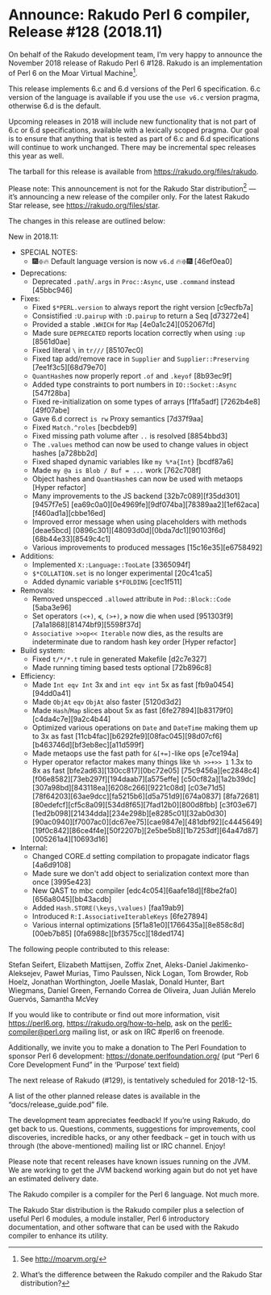 # Announce: Rakudo Perl 6 compiler, Release #128 (2018.11)

On behalf of the Rakudo development team, I’m very happy to announce the
November 2018 release of Rakudo Perl 6 #128. Rakudo is an implementation of
Perl 6 on the Moar Virtual Machine[^1].

This release implements 6.c and 6.d versions of the Perl 6 specification.
6.c version of the language is available if you use the `use v6.c`
version pragma, otherwise 6.d is the default.

Upcoming releases in 2018 will include new functionality that is not
part of 6.c or 6.d specifications, available with a lexically scoped
pragma. Our goal is to ensure that anything that is tested as part of
6.c and 6.d specifications will continue to work unchanged. There may
be incremental spec releases this year as well.

The tarball for this release is available from <https://rakudo.org/files/rakudo>.

Please note: This announcement is not for the Rakudo Star
distribution[^2] — it’s announcing a new release of the compiler
only. For the latest Rakudo Star release, see
<https://rakudo.org/files/star>.

The changes in this release are outlined below:

New in 2018.11:
  + SPECIAL NOTES:
    + 🎆❇️🔥 Default language version is now `v6.d` 🔥❇️🎆 [46ef0ea0]
  + Deprecations:
    + Deprecated `.path`/`.args` in `Proc::Async`, use `.command`
        instead [45bbc946]
  + Fixes:
    + Fixed `$*PERL.version` to always report the right version [c9ecfb7a]
    + Consistified `:U.pairup` with `:D.pairup` to return a Seq [d73272e4]
    + Provided a stable `.WHICH` for `Map` [4e0a1c24][052067fd]
    + Made sure `DEPRECATED` reports location correctly when
        using `:up` [8561d0ae]
    + Fixed literal `\` in `tr///` [85107ec0]
    + Fixed tap add/remove race in `Supplier` and `Supplier::Preserving`
        [7ee1f3c5][68d79e70]
    + `QuantHash`es now properly report `.of` and `.keyof` [8b93ec9f]
    + Added type constraints to port numbers in `IO::Socket::Async` [547f28ba]
    + Fixed re-initialization on some types of arrays [f1fa5adf]
        [7262b4e8][49f07abe]
    + Gave 6.d correct `is rw` Proxy semantics [7d37f9aa]
    + Fixed `Match.^roles` [becbdeb9]
    + Fixed missing path volume after `..` is resolved [8854bbd3]
    + The `.values` method can now be used to change values in
        object hashes [a728bb2d]
    + Fixed shaped dynamic variables like `my %*a{Int}` [bcdf87a6]
    + Made `my @a is Blob / Buf = ...` work [762c708f]
    + Object hashes and `QuantHash`es can now be used with
        metaops [Hyper refactor]
    + Many improvements to the JS backend [32b7c089][f35dd301][9457f7e5]
        [ea69c0a0][0e4969fe][9df074ba][78389aa2][1ef62aca][f460ad1a][cbbe16ed]
    + Improved error message when using placeholders with methods [deae5bcd]
        [0896c301][48093d0d][0bda7dc1][90103f6d][68b44e33][8549c4c1]
    + Various improvements to produced messages [15c16e35][e6758492]
  + Additions:
    + Implemented `X::Language::TooLate` [3365094f]
    + `$*COLLATION.set` is no longer experimental [20c41ca5]
    + Added dynamic variable `$*FOLDING` [cec1f511]
  + Removals:
    + Removed unspecced `.allowed` attribute in `Pod::Block::Code` [5aba3e96]
    + Set operators `(<+)`, `≼`, `(>+)`, `≽` now die when used [951303f9]
        [7a1a1868][81474bf9][5598f37d]
    + `Associative >>op<< Iterable` now dies, as the results are indeterminate
        due to random hash key order [Hyper refactor]
  + Build system:
    + Fixed `t/*/*.t` rule in generated Makefile [d2c7e327]
    + Made running timing based tests optional [72b896c8]
  + Efficiency:
    + Made `Int eqv Int` 3x and `int eqv int` 5x as fast [fb9a0454][94dd0a41]
    + Made `ObjAt` `eqv` `ObjAt` also faster [5120d3d2]
    + Made `Hash`/`Map` slices about 5x as fast [6fe27894][b83179f0]
        [c4da4c7e][9a2c4b44]
    + Optimized various operations on `Date` and `DateTime` making
        them up to 3x as fast [11cb4fac][b6292fe9][08fac045][98d07cf6]
        [b463746d][bf3eb8ec][a11d599f]
    + Made metaops use the fast path for `&[+=]`-like ops [e7ce194a]
    + Hyper operator refactor makes many things like
        `%h >>+>> 1` 1.3x to 8x as fast [bfe2ad63][130cc817][0bc72e05]
          [75c9456a][ec2848c4][f06e8582][73eb297f][194daab7][a575effe]
          [c50cf82a][1a2b39dc][307a98bd][843118ea][6208c266][9221c08d]
          [c03e71d5][78f64203][63ae9dcc][fa5215b6][d5a751d9][674a0837]
          [8fa72681][80edefcf][cf5c8a09][534d8f65][7fad12b0][800d8fbb]
          [c3f03e67][1ed2b098][21434dda][234e298b][e8285c01][32ab0d30]
          [90ac0940][f7007ac0][dc67ee75][cae9847e][481dbf92][c4445649]
          [19f0c842][86ce4f4e][50f2207b][2e5be5b8][1b7253df][64a47d87]
          [005261a4][10693d16]
  + Internal:
    + Changed CORE.d setting compilation to propagate indicator flags [4a6d9108]
    + Made sure we don't add object to serialization context more
        than once [3995e423]
    + New QAST to mbc compiler [edc4c054][6aafe18d][f8be2fa0][656a8045][bb43acdb]
    + Added `Hash.STORE(\keys,\values)` [faa19ab9]
    + Introduced `R:I.AssociativeIterableKeys` [6fe27894]
    + Various internal optimizations [5f1a81e0][1766435a][8e858c8d][00eb7b85]
        [0fa6988c][bf3575cc][18ded174]


The following people contributed to this release:

Stefan Seifert, Elizabeth Mattijsen, Zoffix Znet,
Aleks-Daniel Jakimenko-Aleksejev, Paweł Murias, Timo Paulssen, Nick Logan,
Tom Browder, Rob Hoelz, Jonathan Worthington, Joelle Maslak, Donald Hunter,
Bart Wiegmans, Daniel Green, Fernando Correa de Oliveira,
Juan Julián Merelo Guervós, Samantha McVey

If you would like to contribute or find out more information, visit
<https://perl6.org>, <https://rakudo.org/how-to-help>, ask on the
<perl6-compiler@perl.org> mailing list, or ask on IRC #perl6 on freenode.

Additionally, we invite you to make a donation to The Perl Foundation
to sponsor Perl 6 development: <https://donate.perlfoundation.org/>
(put “Perl 6 Core Development Fund” in the ‘Purpose’ text field)

The next release of Rakudo (#129), is tentatively scheduled for 2018-12-15.

A list of the other planned release dates is available in the
“docs/release_guide.pod” file.

The development team appreciates feedback! If you’re using Rakudo, do
get back to us. Questions, comments, suggestions for improvements, cool
discoveries, incredible hacks, or any other feedback – get in touch with
us through (the above-mentioned) mailing list or IRC channel. Enjoy!

Please note that recent releases have known issues running on the JVM.
We are working to get the JVM backend working again but do not yet have
an estimated delivery date.

[^1]: See <http://moarvm.org/>

[^2]: What’s the difference between the Rakudo compiler and the Rakudo
Star distribution?

The Rakudo compiler is a compiler for the Perl 6 language.
Not much more.

The Rakudo Star distribution is the Rakudo compiler plus a selection
of useful Perl 6 modules, a module installer, Perl 6 introductory
documentation, and other software that can be used with the Rakudo
compiler to enhance its utility.
